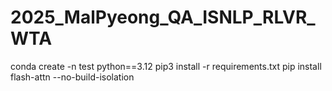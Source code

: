 # 2025_MalPyeong_QA_ISNLP_RLVR_WTA

conda create -n test python==3.12
pip3 install -r requirements.txt
pip install flash-attn --no-build-isolation

